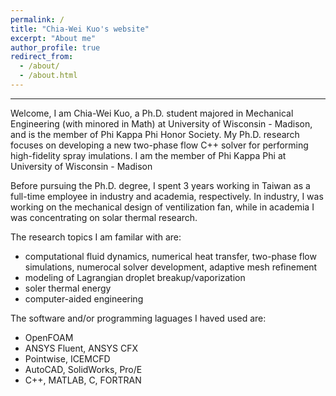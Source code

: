 ```yaml
---
permalink: /
title: "Chia-Wei Kuo's website"
excerpt: "About me"
author_profile: true
redirect_from: 
  - /about/
  - /about.html
---
```

------
Welcome, I am Chia-Wei Kuo, a Ph.D. student majored in Mechanical Engineering (with minored in Math) at University of Wisconsin - Madison, and is the member of Phi Kappa Phi Honor Society. My Ph.D. research focuses on developing a new two-phase flow C++ solver for performing high-fidelity spray imulations. I am the member of Phi Kappa Phi at University of Wisconsin - Madison

Before pursuing the Ph.D. degree, I spent 3 years working in Taiwan as a full-time employee in industry and academia, respectively. In industry, I was working on the mechanical design of ventilization fan, while in academia I was concentrating on solar thermal research. 

The research topics I am familar with are:
- computational fluid dynamics, numerical heat transfer, two-phase flow simulations, numerocal solver development, adaptive mesh refinement 
- modeling of Lagrangian droplet breakup/vaporization
- soler thermal energy
- computer-aided engineering

The software and/or programming laguages I haved used are:
- OpenFOAM
- ANSYS Fluent, ANSYS CFX
- Pointwise, ICEMCFD 
- AutoCAD, SolidWorks, Pro/E
- C++, MATLAB, C, FORTRAN
